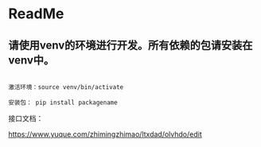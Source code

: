 # ReadMe

## 请使用venv的环境进行开发。所有依赖的包请安装在venv中。

```

激活环境：source venv/bin/activate

安装包： pip install packagename
```

接口文档：

https://www.yuque.com/zhimingzhimao/ltxdad/olvhdo/edit

